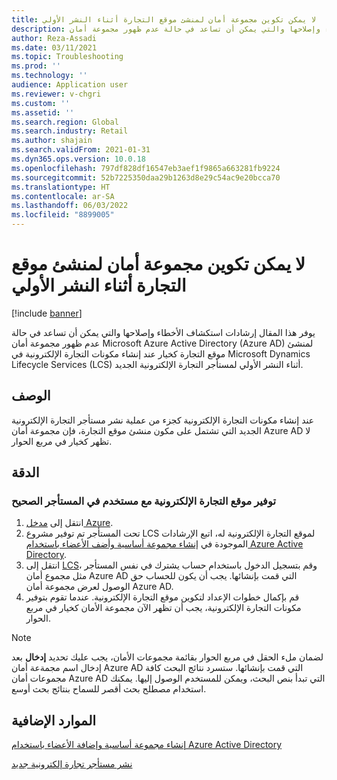 ```yaml
---
title: لا يمكن تكوين مجموعة أمان لمنشئ موقع التجارة أثناء النشر الأولي
description: يوفر هذا المقال إرشادات استكشاف الأخطاء وإصلاحها والتي يمكن أن تساعد في حالة عدم ظهور مجموعة أمان Microsoft Azure Active Directory (Azure AD) لمنشئ موقع التجارة كخيار عند إنشاء مكونات التجارة الإلكترونية في Microsoft Dynamics Lifecycle Services (LCS) أثناء النشر الأولي لمستأجر التجارة الإلكترونية الجديد.
author: Reza-Assadi
ms.date: 03/11/2021
ms.topic: Troubleshooting
ms.prod: ''
ms.technology: ''
audience: Application user
ms.reviewer: v-chgri
ms.custom: ''
ms.assetid: ''
ms.search.region: Global
ms.search.industry: Retail
ms.author: shajain
ms.search.validFrom: 2021-01-31
ms.dyn365.ops.version: 10.0.18
ms.openlocfilehash: 797df828df16547eb3aef1f9865a663281fb9224
ms.sourcegitcommit: 52b7225350daa29b1263d8e29c54ac9e20bcca70
ms.translationtype: HT
ms.contentlocale: ar-SA
ms.lasthandoff: 06/03/2022
ms.locfileid: "8899005"
---
```

# <a name="cant-configure-a-security-group-for-commerce-site-builder-during-initial-deployment"></a>لا يمكن تكوين مجموعة أمان لمنشئ موقع التجارة أثناء النشر الأولي

[!include [banner](../../includes/banner.md)]

يوفر هذا المقال إرشادات استكشاف الأخطاء وإصلاحها والتي يمكن أن تساعد في حالة عدم ظهور مجموعة أمان Microsoft Azure Active Directory (Azure AD) لمنشئ موقع التجارة كخيار عند إنشاء مكونات التجارة الإلكترونية في Microsoft Dynamics Lifecycle Services (LCS) أثناء النشر الأولي لمستأجر التجارة الإلكترونية الجديد.

## <a name="description"></a>الوصف

عند إنشاء مكونات التجارة الإلكترونية كجزء من عملية نشر مستأجر التجارة الإلكترونية الجديد التي تشتمل على مكون منشئ موقع التجارة، فإن مجموعة أمان Azure AD لا تظهر كخيار في مربع الحوار.

## <a name="resolution"></a>الدقة

### <a name="provision-the-e-commerce-site-with-a-user-in-the-correct-tenant"></a>توفير موقع التجارة الإلكترونية مع مستخدم في المستأجر الصحيح

1. انتقل إلى [مدخل Azure](https://portal.azure.com/).
1. تحت المستأجر تم توفير مشروع LCS لموقع التجارة الإلكترونية له، اتبع الإرشادات الموجودة في [إنشاء مجموعة أساسية وأضف الأعضاء باستخدام Azure Active Directory](/azure/active-directory/fundamentals/active-directory-groups-create-azure-portal).
1. انتقل إلى [LCS](https://lcs.dynamics.com/)، وقم بتسجيل الدخول باستخدام حساب يشترك في نفس المستأجر مثل مجموع أمان Azure AD التي قمت بإنشائها. يجب أن يكون للحساب حق الوصول لعرض مجموعة أمان Azure AD.
1. قم بإكمال خطوات الإعداد لتكوين موقع التجارة الإلكترونية. عندما تقوم بتوفير مكونات التجارة الإلكترونية، يجب أن تظهر الآن مجموعة الأمان كخيار في مربع الحوار.

> [!NOTE]
> لضمان ملء الحقل في مربع الحوار بقائمة مجموعات الأمان، يجب عليك تحديد **إدخال** بعد إدخال اسم مجمةعة أمان Azure AD التي قمت بإنشائها. ستسرد نتائج البحث كافة مجموعات أمان Azure AD التي تبدأ بنص البحث، ويمكن للمستخدم الوصول إليها. يمكنك استخدام مصطلح بحث أقصر للسماح بنتائج بحث أوسع.

## <a name="additional-resources"></a>الموارد الإضافية

[إنشاء مجموعة أساسية وإضافة الأعضاء باستخدام Azure Active Directory](/azure/active-directory/fundamentals/active-directory-groups-create-azure-portal)

[نشر مستأجر تجارة إلكترونية جديد](../deploy-ecommerce-site.md)
